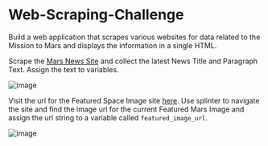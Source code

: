 # Web-Scraping-Challenge

Build a web application that scrapes various websites for data related to the Mission to Mars and displays the information in a single HTML.

Scrape the [Mars News Site](https://redplanetscience.com/) and collect the latest News Title and Paragraph Text. Assign the text to variables.

![image](https://user-images.githubusercontent.com/79819331/120661928-b4886000-c456-11eb-9906-9d1335487075.png)



Visit the url for the Featured Space Image site [here](https://spaceimages-mars.com). Use splinter to navigate the site and find the image url for the current Featured Mars Image and assign the url string to a variable called `featured_image_url`.


![image](https://user-images.githubusercontent.com/79819331/120662439-252f7c80-c457-11eb-9e87-e386925f7ec0.png)


